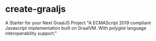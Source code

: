 # create-graaljs
A Starter for your Next GraalJS Project "A ECMAScript 2019 compliant Javascript implementation built on GraalVM. With polyglot language interoperability support."
